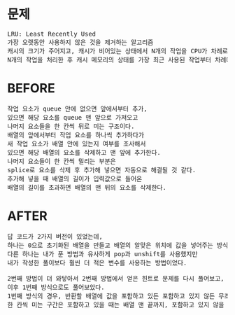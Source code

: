 # 문제

<pre>
LRU: Least Recently Used
가장 오랫동안 사용하지 않은 것을 제거하는 알고리즘
캐시의 크기가 주어지고, 캐시가 비어있는 상태에서 N개의 작업을 CPU가 차례로 처리한다면 
N개의 작업을 처리한 후 캐시 메모리의 상태를 가장 최근 사용된 작업부터 차례대로 출력
</pre>

# BEFORE

<pre>
작업 요소가 queue 안에 없으면 앞에서부터 추가,
있으면 해당 요소를 queue 맨 앞으로 가져오고
나머지 요소들을 한 칸씩 뒤로 미는 구조이다.
배열의 앞에서부터 작업 요소를 하나씩 추가하다가
새 작업 요소가 배열 안에 있는지 여부를 조사해서 
있으면 해당 배열의 요소를 삭제하고 맨 앞에 추가한다.
나머지 요소들이 한 칸씩 밀리는 부분은 
splice로 요소를 삭제 후 추가해 넣으면 자동으로 해결될 것 같다.
추가해 넣을 때 배열의 길이가 입력값으로 들어온
배열의 길이를 초과하면 배열의 맨 뒤의 요소를 삭제한다.
</pre>

# AFTER

<pre>
답 코드가 2가지 버전이 있었는데, 
하나는 0으로 초기화된 배열을 만들고 배열의 알맞은 위치에 값을 넣어주는 방식이었고 
다른 하나는 내가 푼 방법과 유사하게 pop과 unshift를 사용했지만
내가 작성한 풀이보다 훨씬 더 적은 변수를 사용하는 방법이었다. 

2번째 방법이 더 와닿아서 2번째 방법에서 얻은 힌트로 문제를 다시 풀어보고, 
이후 1번째 방식으로도 풀어보았다.
1번째 방식의 경우, 반환할 배열에 값을 포함하고 있든 포함하고 있지 않든 무조건 맨 앞에 값을 추가했고(answer[0] = x) 
한 칸씩 미는 구간은 포함하고 있을 때는 배열 맨 끝까지, 포함하고 있지 않을 때는 index번째까지 돌면서 다음 값을 이전 값으로 대체했다.
</pre>
